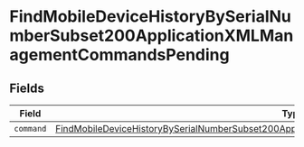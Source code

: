 # FindMobileDeviceHistoryBySerialNumberSubset200ApplicationXMLManagementCommandsPending


## Fields

| Field                                                                                                                                                                                                                   | Type                                                                                                                                                                                                                    | Required                                                                                                                                                                                                                | Description                                                                                                                                                                                                             |
| ----------------------------------------------------------------------------------------------------------------------------------------------------------------------------------------------------------------------- | ----------------------------------------------------------------------------------------------------------------------------------------------------------------------------------------------------------------------- | ----------------------------------------------------------------------------------------------------------------------------------------------------------------------------------------------------------------------- | ----------------------------------------------------------------------------------------------------------------------------------------------------------------------------------------------------------------------- |
| `command`                                                                                                                                                                                                               | [FindMobileDeviceHistoryBySerialNumberSubset200ApplicationXMLManagementCommandsPendingCommand](../../models/operations/findmobiledevicehistorybyserialnumbersubset200applicationxmlmanagementcommandspendingcommand.md) | :heavy_minus_sign:                                                                                                                                                                                                      | N/A                                                                                                                                                                                                                     |